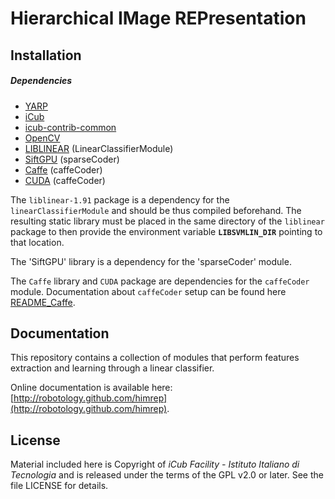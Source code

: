 Hierarchical IMage REPresentation
======

## Installation

##### Dependencies

- [YARP](https://github.com/robotology/yarp)
- [iCub](https://github.com/robotology/icub-main)
- [icub-contrib-common](https://github.com/robotology/icub-contrib-common)
- [OpenCV](http://opencv.org/downloads.html)
- [LIBLINEAR](http://www.csie.ntu.edu.tw/~cjlin/liblinear/) (LinearClassifierModule)
- [SiftGPU](http://cs.unc.edu/~ccwu/siftgpu) (sparseCoder)
- [Caffe](http://caffe.berkeleyvision.org/) (caffeCoder)
- [CUDA](https://developer.nvidia.com/cuda-zone) (caffeCoder)

The `liblinear-1.91` package is a dependency for the `linearClassifierModule` and should be thus compiled beforehand. The resulting static library must be placed in the same directory of the `liblinear` package to then provide the environment variable **`LIBSVMLIN_DIR`** pointing to that location.

The 'SiftGPU' library is a dependency for the 'sparseCoder' module.

The `Caffe` library and `CUDA` package are dependencies for the `caffeCoder` module. Documentation about `caffeCoder` setup can be found here [README_Caffe](https://github.com/robotology/himrep/README_Caffe.md).

## Documentation

This repository contains a collection of modules that perform features extraction and learning through a linear classifier.

Online documentation is available here: [http://robotology.github.com/himrep](http://robotology.github.com/himrep).

## License

Material included here is Copyright of _iCub Facility - Istituto Italiano di Tecnologia_ and is released under the terms of the GPL v2.0 or later. See the file LICENSE for details.
